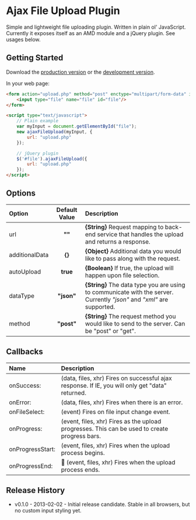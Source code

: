 # Ajax File Upload Plugin

Simple and lightweight file uploading plugin. Written in plain ol' JavaScript. Currently it exposes itself as an AMD module and a jQuery plugin. See usages below.


## Getting Started
Download the [production version][min] or the [development version][max].

[min]: https://raw.github.com/jchild3rs/AjaxFileUpload/master/dist/AjaxFileUpload-1.0.0.min.js
[max]: https://raw.github.com/jchild3rs/AjaxFileUpload/master/dist/AjaxFileUpload-1.0.0.js

In your web page:

```html
<form action="upload.php" method="post" enctype="multipart/form-data" id="file-upload-form">
    <input type="file" name="file" id="file"/>
</form>

<script type="text/javascript">
	// Plain example
	var myInput = document.getElementById("file");
	new ajaxFileUpload(myInput, {
        url: "upload.php"
	});

	// jQuery plugin
    $('#file').ajaxFileUpload({
        url: "upload.php"
    });
</script>
```


## Options

| Option 	    | Default Value  | Description |
|:--------------|:--------------:|:------------|
| url           | **""**             | **{String}** Request mapping to back-end service that handles the upload and returns a response.
| additionalData| **{}**             | **{Object}** Additional data you would like to pass along with the request.
| autoUpload    | **true**           | **{Boolean}** If true, the upload will happen upon file selection.
| dataType      | **"json"**         | **{String}** The data type you are using to communicate with the server. Currently *"json"* and *"xml"* are supported.
| method        | **"post"**         | **{String}** The request method you would like to send to the server. Can be "post" or "get".


## Callbacks
| Name            | Description |
|:----------------|:------------|
| onSuccess:      | (data, files, xhr) Fires on successful ajax response. If IE, you will only get "data" returned.
| onError:        | (data, files, xhr) Fires when there is an error. 
| onFileSelect:   | (event) Fires on file input change event.
| onProgress:     | (event, files, xhr) Fires as the upload progresses. This can be used to create progress bars.
| onProgressStart:| (event, files, xhr) Fires when the upload process begins.
| onProgressEnd:  | (event, files, xhr) Fires when the upload process ends.

## Release History
- v0.1.0 - 2013-02-02 - Initial release candidate. Stable in all browsers, but no custom input styling yet.
